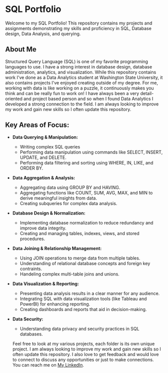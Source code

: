 # SQL Portfolio
Welcome to my SQL Portfolio! This repository contains my projects and assignments demonstrating my skills and proficiency in SQL, Database design, Data Analysis, and querying. 

## About Me
Structured Query Language (SQL) is one of my favorite programming languages to use. I have a strong interest in database design, database administration, analytics, and visualization. While this repository contains work I've done as a Data Analytics student at Washington State University, it also contains projects I've enjoyed creating outside of my degree. For me, working with data is like working on a puzzle, it continuously makes you think and can be really fun to work on! I have always been a very detail-oriented and project based person and so when I found Data Analytics I developed a strong connection to the field. I am always looking to improve my work and gain new skills so I often update this repository.  

## Key Areas of Focus:
- **Data Querying & Manipulation:** 
  - Writing complex SQL queries
  - Performing data manipulation using commands like SELECT, INSERT, UPDATE, and DELETE.
  - Performing data filtering and sorting using WHERE, IN, LIKE, and ORDER BY.
- **Data Aggregation & Analysis:**
  - Aggregating data using GROUP BY and HAVING.
  - Aggregating functions like COUNT, SUM, AVG, MAX, and MIN to derive meaningful insights from data.
  - Creating subqueries for complex data analysis.
- **Database Design & Normalization:**
  - Implementing database normalization to reduce redundancy and improve data integrity.
  - Creating and managing tables, indexes, views, and stored procedures.
- **Data Joining & Relationship Management:**
  - Using JOIN operations to merge data from multiple tables.
  - Understanding of relational database concepts and foreign key contraints.
  - Handeling complex multi-table joins and unions.
- **Data Visualization & Reporting:**
  - Presenting data analysis results in a clear manner for any audience.
  - Integrating SQL with data visualization tools (like Tableau and PowerBI) for enhancing reporting.
  - Creating dashboards and reports that aid in decision-making.
- **Data Security:**
  - Understanding data privacy and security practices in SQL databases.
 
  Feel free to look at my various projects, each folder is its own unique project. I am always looking to improve my work and gain new skills so I often update this repository. I also love to get feedback and would love to connect to discuss any opportunities or just to make connections. You can reach me on [My LinkedIn](www.linkedin.com/in/jade-aidoghie).
